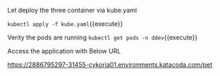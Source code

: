 Let deploy the three container via kube.yaml

`kubectl apply -f kube.yaml`{{execute}}

Verity the pods are running 
`kubectl get pods -n ddev`{{execute}}

Access the application with Below URL

https://2886795297-31455-cykoria01.environments.katacoda.com/pet
